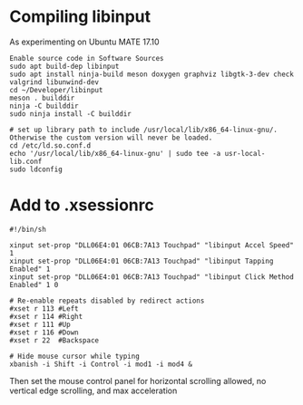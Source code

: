 # Compiling libinput

As experimenting on Ubuntu MATE 17.10
```
Enable source code in Software Sources
sudo apt build-dep libinput
sudo apt install ninja-build meson doxygen graphviz libgtk-3-dev check valgrind libunwind-dev
cd ~/Developer/libinput
meson . builddir
ninja -C builddir
sudo ninja install -C builddir

# set up library path to include /usr/local/lib/x86_64-linux-gnu/. Otherwise the custom version will never be loaded.
cd /etc/ld.so.conf.d
echo '/usr/local/lib/x86_64-linux-gnu' | sudo tee -a usr-local-lib.conf
sudo ldconfig
```

# Add to .xsessionrc
```
#!/bin/sh

xinput set-prop "DLL06E4:01 06CB:7A13 Touchpad" "libinput Accel Speed" 1
xinput set-prop "DLL06E4:01 06CB:7A13 Touchpad" "libinput Tapping Enabled" 1
xinput set-prop "DLL06E4:01 06CB:7A13 Touchpad" "libinput Click Method Enabled" 1 0

# Re-enable repeats disabled by redirect actions
#xset r 113 #Left
#xset r 114 #Right
#xset r 111 #Up
#xset r 116 #Down
#xset r 22  #Backspace

# Hide mouse cursor while typing
xbanish -i Shift -i Control -i mod1 -i mod4 &
```
Then set the mouse control panel for horizontal scrolling allowed, no vertical edge scrolling, and max acceleration
